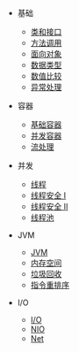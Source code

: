 - 基础

  - [类和接口](javase/基础/类和接口.md)
  - [方法调用](javase/基础/方法调用.md)
  - [面向对象](javase/基础/面向对象.md)
  - [数据类型](javase/基础/数据类型.md)
  - [数值比较](javase/基础/数值比较.md)
  - [异常处理](javase/基础/异常处理.md)

- 容器

  - [基础容器](javase/容器/基础容器.md)
  - [并发容器](javase/容器/并发容器.md)
  - [流处理](javase/容器/stream.md)

- 并发

  - [线程](javase/并发/线程.md)
  - [线程安全 I](javase/并发/线程安全入门.md)
  - [线程安全 II](javase/并发/线程安全进阶.md)
  - [线程池](javase/并发/线程池.md)

- JVM

  - [JVM](javase/JVM/JVM介绍.md)
  - [内存空间](javase/JVM/JVM内存空间.md)
  - [垃圾回收](javase/JVM/JVM垃圾回收.md)
  - [指令重排序](javase/JVM/JVM指令重排序.md)

- I/O

  - [I/O](javase/IO/IO.md)
  - [NIO](javase/IO/NIO.md)
  - [Net](javase/IO/net.md)
